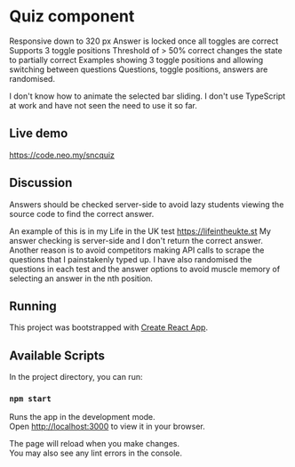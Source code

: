 # Quiz component
Responsive down to 320 px
Answer is locked once all toggles are correct
Supports 3 toggle positions
Threshold of > 50% correct changes the state to partially correct
Examples showing 3 toggle positions and allowing switching between questions
Questions, toggle positions, answers are randomised.

I don't know how to animate the selected bar sliding. I don't use TypeScript at work and have not seen the need to use it so far.

## Live demo
https://code.neo.my/sncquiz

## Discussion
Answers should be checked server-side to avoid lazy students viewing the source code to find the correct answer.

An example of this is in my Life in the UK test https://lifeintheukte.st
My answer checking is server-side and I don't return the correct answer. Another reason is to avoid competitors making API calls to scrape the questions that I painstakenly typed up. I have also randomised the questions in each test and the answer options to avoid muscle memory of selecting an answer in the nth position.

## Running

This project was bootstrapped with [Create React App](https://github.com/facebook/create-react-app).

## Available Scripts

In the project directory, you can run:

### `npm start`

Runs the app in the development mode.\
Open [http://localhost:3000](http://localhost:3000) to view it in your browser.

The page will reload when you make changes.\
You may also see any lint errors in the console.
